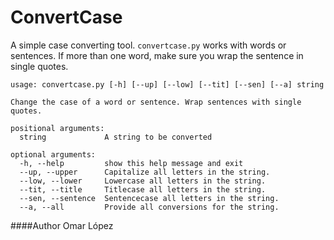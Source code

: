 # ConvertCase

A simple case converting tool. `convertcase.py` works with words or sentences. If more than one word, make sure you wrap the sentence in single quotes.
```
usage: convertcase.py [-h] [--up] [--low] [--tit] [--sen] [--a] string

Change the case of a word or sentence. Wrap sentences with single quotes.

positional arguments:
  string             A string to be converted

optional arguments:
  -h, --help         show this help message and exit
  --up, --upper      Capitalize all letters in the string.
  --low, --lower     Lowercase all letters in the string.
  --tit, --title     Titlecase all letters in the string.
  --sen, --sentence  Sentencecase all letters in the string.
  --a, --all         Provide all conversions for the string.
```

####Author
Omar López

